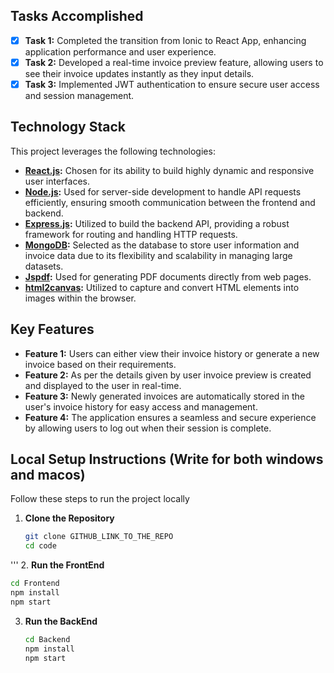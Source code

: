 ## Tasks Accomplished

- [x] **Task 1:** Completed the transition from Ionic to React App, enhancing application performance and user experience.
- [x] **Task 2:** Developed a real-time invoice preview feature, allowing users to see their invoice updates instantly as they input details.
- [x] **Task 3:** Implemented JWT authentication to ensure secure user access and session management.

## Technology Stack

This project leverages the following technologies:

- **[React.js](https://react.dev/):**  Chosen for its ability to build highly dynamic and responsive user interfaces.
- **[Node.js](https://nodejs.org/en):**  Used for server-side development to handle API requests efficiently, ensuring smooth communication between the frontend and backend.
- **[Express.js](https://expressjs.com/):** Utilized to build the backend API, providing a robust framework for routing and handling HTTP requests.
- **[MongoDB](https://www.mongodb.com/):** Selected as the database to store user information and invoice data due to its flexibility and scalability in managing large datasets.
- **[Jspdf](https://www.npmjs.com/package/jspdf):** Used for generating PDF documents directly from web pages.
- **[html2canvas](https://html2canvas.hertzen.com/):** Utilized to capture and convert HTML elements into images within the browser.
## Key Features

- **Feature 1:** Users can either view their invoice history or generate a new invoice based on their requirements.
- **Feature 2:** As per the details given by user invoice preview is created and displayed to the user in real-time.
- **Feature 3:** Newly generated invoices are automatically stored in the user's invoice history for easy access and management.
- **Feature 4:** The application ensures a seamless and secure experience by allowing users to log out when their session is complete.

## Local Setup Instructions (Write for both windows and macos)

Follow these steps to run the project locally

1. **Clone the Repository**
   ```bash
   git clone GITHUB_LINK_TO_THE_REPO
   cd code
  '''
2. **Run the FrontEnd**
   ```bash
   cd Frontend
   npm install
   npm start
  ```
3. **Run the BackEnd**
   ```bash
   cd Backend
   npm install
   npm start
  ```

